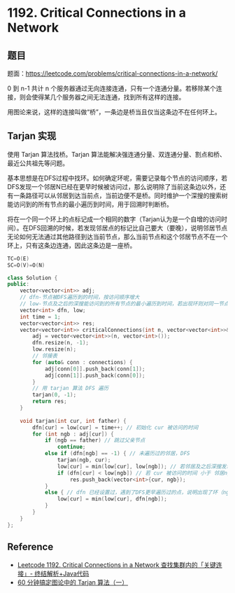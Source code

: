 # 1192. Critical Connections in a Network

## 题目

题面：https://leetcode.com/problems/critical-connections-in-a-network/

0 到 n-1 共计 n 个服务器通过无向连接连通，只有一个连通分量。若移除某个连接，则会使得某几个服务器之间无法连通，找到所有这样的连接。

用图论来说，这样的连接叫做“桥”，一条边是桥当且仅当这条边不在任何环上。

## Tarjan 实现

使用 Tarjan 算法找桥。Tarjan 算法能解决强连通分量、双连通分量、割点和桥、最近公共祖先等问题。

基本思想是在DFS过程中找环。如何确定环呢，需要记录每个节点的访问顺序，若DFS发现一个邻居N已经在更早时候被访问过，那么说明除了当前这条边以外，还有一条路径可以从邻居到达当前点，当前边便不是桥。同时维护一个深搜的搜索树能访问到的所有节点的最小遍历到时间，用于回溯时判断桥。

将在一个同一个环上的点标记成一个相同的数字（Tarjan认为是一个自增的访问时间）。在DFS回溯的时候，若发现邻居点的标记比自己要大（要晚），说明邻居节点无论如何无法通过其他路径到达当前节点，那么当前节点和这个邻居节点不在一个环上，只有这条边连通，因此这条边是一座桥。

``` c++
TC=O(E)
SC=O(V)=O(N)

class Solution {
public:
    vector<vector<int>> adj;
    // dfn-节点被DFS遍历到的时间，按访问顺序增大
    // low-节点及之后的深搜能访问到的所有节点的最小遍历到时间，若出现环则对同一节点会出现 low < dfn
    vector<int> dfn, low;
    int time = 1;
    vector<vector<int>> res;
    vector<vector<int>> criticalConnections(int n, vector<vector<int>>& connections) {
        adj = vector<vector<int>>(n, vector<int>());
        dfn.resize(n, -1);
        low.resize(n);
        // 邻接表
        for (auto& conn : connections) {
            adj[conn[0]].push_back(conn[1]);
            adj[conn[1]].push_back(conn[0]);
        }
        // 用 tarjan 算法 DFS 遍历
        tarjan(0, -1);
        return res;
    }
    
    void tarjan(int cur, int father) {
        dfn[cur] = low[cur] = time++; // 初始化 cur 被访问的时间
        for (int ngb : adj[cur]) {
            if (ngb == father) // 跳过父亲节点
                continue;
            else if (dfn[ngb] == -1) { // 未遍历过的邻居，DFS
                tarjan(ngb, cur);
                low[cur] = min(low[cur], low[ngb]); // 若邻居及之后深搜发现环，low[ngb] 会变小，则同样需要更新 low[cur]
                if (dfn[cur] < low[ngb]) // 若 cur 被访问的时间 小于 邻居ngb 能深搜到的所有顶点访问时间，说明 cur 和 ngb 不在一个环上，除了当前这条边没有其他路径可以连通，则 cur-ngb 是桥即Critical Connections
                    res.push_back(vector<int>{cur, ngb});
            }
            else { // dfn 已经设置过，遇到了DFS更早遍历过的点，说明出现了环（ngb 从当前深搜路径到达能到达 cur，而现在 ngb 又是 cur 的直接邻居），更新 low[cur]
                low[cur] = min(low[cur], dfn[ngb]); 
            }
        }
    }
};
```

## Reference
* [Leetcode 1192. Critical Connections in a Network 查找集群内的「关键连接」- 终结解析+Java代码](https://www.bilibili.com/video/BV15t4y197eq/)
* [60 分钟搞定图论中的 Tarjan 算法（一）](https://zhuanlan.zhihu.com/p/101923309)